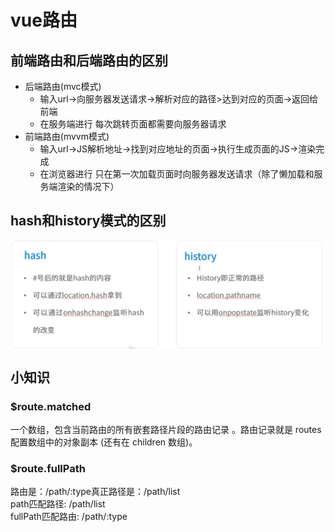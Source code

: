 # vue路由

## 前端路由和后端路由的区别

- 后端路由(mvc模式)  
    - 输入url->向服务器发送请求->解析对应的路径>达到对应的页面->返回给前端
    - 在服务端进行  每次跳转页面都需要向服务器请求
- 前端路由(mvvm模式)  
    - 输入url->JS解析地址->找到对应地址的页面->执行生成页面的JS->渲染完成
    - 在浏览器进行 只在第一次加载页面时向服务器发送请求（除了懒加载和服务端渲染的情况下）

## hash和history模式的区别

<img src="/assets/img/vrouter1.jpg" width="500" height="auto" align="middle" />

## 小知识

### $route.matched
一个数组，包含当前路由的所有嵌套路径片段的路由记录 。路由记录就是 routes 配置数组中的对象副本 (还有在 children 数组)。

### $route.fullPath
路由是：/path/:type真正路径是：/path/list  
path匹配路径: /path/list  
fullPath匹配路由: /path/:type  